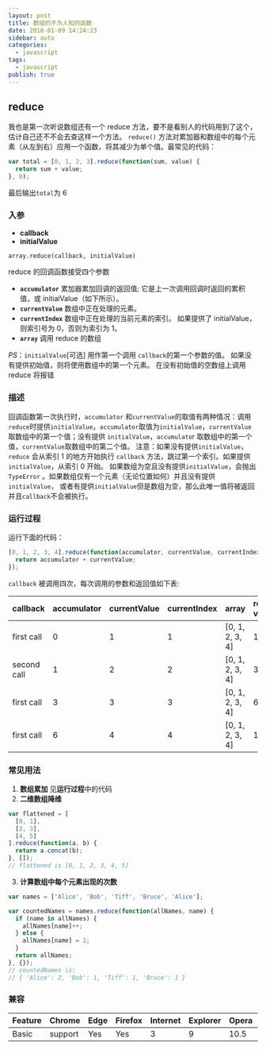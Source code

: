 ```yaml
---
layout: post
title: 数组的不为人知的函数
date: 2018-01-09 14:24:23
sidebar: auto
categories:
  - javascript
tags:
  - javascript
publish: true
---
```


## reduce

我也是第一次听说数组还有一个 reduce 方法，要不是看别人的代码用到了这个，估计自己还不不会去查这样一个方法。
`reduce()` 方法对累加器和数组中的每个元素（从左到右）应用一个函数，将其减少为单个值。最常见的代码：

```js
var total = [0, 1, 2, 3].reduce(function(sum, value) {
  return sum + value;
}, 0);
```

最后输出`total`为 6

### **入参**

- **callback**
- **initialValue**

```
array.reduce(callback, initialValue)
```

reduce 的回调函数接受四个参数

- **`accumulator`**
  累加器累加回调的返回值; 它是上一次调用回调时返回的累积值，或 initialValue（如下所示）。
- **`currentValue`**
  数组中正在处理的元素。
- **`currentIndex`**
  数组中正在处理的当前元素的索引。 如果提供了 initialValue，则索引号为 0，否则为索引为 1。
- **`array`**
  调用 reduce 的数组

_PS_：`initialValue`[可选] 用作第一个调用 `callback`的第一个参数的值。 如果没有提供初始值，则将使用数组中的第一个元素。 在没有初始值的空数组上调用 reduce 将报错

### **描述**

回调函数第一次执行时，`accumulator` 和`currentValue`的取值有两种情况：调用`reduce`时提供`initialValue`，`accumulator`取值为`initialValue`，`currentValue`取数组中的第一个值；没有提供 `initialValue`，`accumulato`r 取数组中的第一个值，`currentValue`取数组中的第二个值。
注意：如果没有提供`initialValue`，`reduce` 会从索引 1 的地方开始执行 `callback` 方法，跳过第一个索引。如果提供`initialValue`，从索引 0 开始。
如果数组为空且没有提供`initialValue`，会抛出`TypeError` 。如果数组仅有一个元素（无论位置如何）并且没有提供`initialValue`， 或者有提供`initialValue`但是数组为空，那么此唯一值将被返回并且`callback`不会被执行。

### **运行过程**

运行下面的代码：

```js
[0, 1, 2, 3, 4].reduce(function(accumulator, currentValue, currentIndex, array) {
  return accumulator + currentValue;
});
```

`callback` 被调用四次，每次调用的参数和返回值如下表:

| callback    | accumulator | currentValue | currentIndex | array           | return value |
| :---------- | :---------- | ------------ | :----------- | :-------------- | :----------- |
| first call  | 0           | 1            | 1            | [0, 1, 2, 3, 4] | 1            |
| second call | 1           | 2            | 2            | [0, 1, 2, 3, 4] | 3            |
| first call  | 3           | 3            | 3            | [0, 1, 2, 3, 4] | 6            |
| first call  | 6           | 4            | 4            | [0, 1, 2, 3, 4] | 10           |

### **常见用法**

1. **数组累加**
   见**运行过程**中的代码
2. **二维数组降维**

```js
var flattened = [
  [0, 1],
  [2, 3],
  [4, 5]
].reduce(function(a, b) {
  return a.concat(b);
}, []);
// flattened is [0, 1, 2, 3, 4, 5]
```

3. **计算数组中每个元素出现的次数**

```js
var names = ['Alice', 'Bob', 'Tiff', 'Bruce', 'Alice'];

var countedNames = names.reduce(function(allNames, name) {
  if (name in allNames) {
    allNames[name]++;
  } else {
    allNames[name] = 1;
  }
  return allNames;
}, {});
// countedNames is:
// { 'Alice': 2, 'Bob': 1, 'Tiff': 1, 'Bruce': 1 }
```

### **兼容**

| Feature | Chrome  | Edge | Firefox | Internet | Explorer | Opera | Safari |
| :------ | :------ | :--- | :------ | :------- | :------- | :---- | :----- |
| Basic   | support | Yes  | Yes     | 3        | 9        | 10.5  | 4      |
